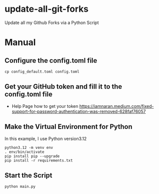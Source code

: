 # update-all-git-forks
Update all my Github Forks via a Python Script

# Manual

## Configure the config.toml file
```console
cp config_default.toml config.toml
```

## Get your GitHub token and fill it to the config.toml file
* Help Page how to get your token https://iamnaran.medium.com/fixed-support-for-password-authentication-was-removed-628faf76057

## Make the Virtual Environment for Python
In this example, I use Python version3.12
```console
python3.12 -m venv env 
. env/bin/activate
pip install pip --upgrade
pip install -r requirements.txt
```

## Start the Script 
```
python main.py
```
